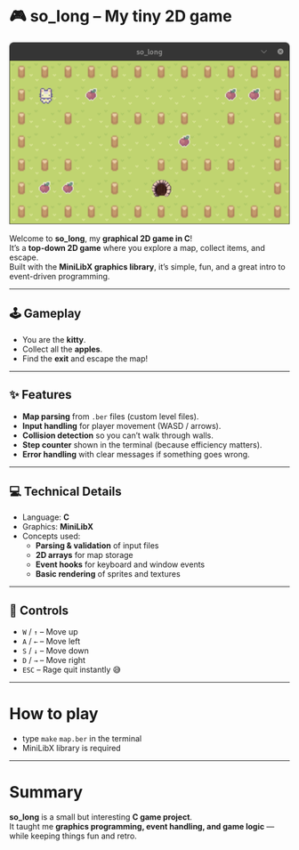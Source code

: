 # 🎮 so_long – My tiny 2D game

![so_long gameplay](screen.png)

Welcome to **so_long**, my **graphical 2D game in C**!  
It’s a **top-down 2D game** where you explore a map, collect items, and escape.  
Built with the **MiniLibX graphics library**, it’s simple, fun, and a great intro to event-driven programming.

---

## 🕹 Gameplay 
- You are the **kitty**.  
- Collect all the **apples**.  
- Find the **exit** and escape the map!  

---

## ✨ Features 
- **Map parsing** from `.ber` files (custom level files).  
- **Input handling** for player movement (WASD / arrows).  
- **Collision detection** so you can’t walk through walls.  
- **Step counter** shown in the terminal (because efficiency matters).  
- **Error handling** with clear messages if something goes wrong.  

---

## 💻 Technical Details
- Language: **C**  
- Graphics: **MiniLibX**
- Concepts used:
  - **Parsing & validation** of input files  
  - **2D arrays** for map storage  
  - **Event hooks** for keyboard and window events  
  - **Basic rendering** of sprites and textures  

---

## 🎹 Controls 
- `W` / `↑` – Move up  
- `A` / `←` – Move left  
- `S` / `↓` – Move down  
- `D` / `→` – Move right  
- `ESC` – Rage quit instantly 😅  

---

# How to play
- type `make` `map.ber` in the terminal
- MiniLibX library is required 

---

# Summary
**so_long** is a small but interesting **C game project**.  
It taught me **graphics programming, event handling, and game logic** — while keeping things fun and retro.  

